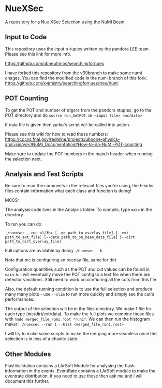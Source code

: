 # NueXSec
A repository for a Nue XSec Selection using the NuMI Beam

## Input to Code
This repository uses the input n-tuples written by the pandora LEE team. Please see this link for more info. 

https://github.com/ubneutrinos/searchingfornues

I have forked this repository from the v30branch to make some numi chages. You can find the modified code in the numi branch of this fork:
https://github.com/kvjmistry/searchingfornues/tree/numi

## POT Counting
To get the POT and number of trigers from the pandora ntuples, go to the POT directory and do `source run_GetPOT.sh <input file> <mc/data>`

if data file is given then zarko's script will be called into action.

Please see this wiki for how to read these numbers:
https://cdcvs.fnal.gov/redmine/projects/uboone-physics-analysis/wiki/NuMI_Documentation#How-to-do-NuMI-POT-counting

Make sure to update the POT numbers in the main.h header when running the selection next.


## Analysis and Test Scripts
Be sure to read the comments in the relevant files you're using, the header files contain information what each class and function is doing!

MCC9:  

The analysis code lives in the Analysis folder. To compile, type `make` in the directory. 

To run you can do:
```
./nuexsec --run <1/3b> [--mc path_to_overlay_file] [--ext path_to_ext_file] [--data path_to_on_beam_data_file] [--dirt path_to_dirt_overlay_file]
```

Full options are available by doing `./nuexsec --h`

Note that mc is configuring an overlay file, same for dirt.

Configuration quantities such as the POT and cut values can be found in `main.h`. I will eventually move the POT config to a text file when there are detector variations. Still need to work on confiuring all the cuts from this file. 

Also, the default running condition is to use the full selection and produce many many plots - use `--slim` to run more quickly and simply see the cut's performances.

The output of the selection will be in the files directory. We make 1 file for each type (mc/dirt/ext/data). To make the full plots we combine these files with `hadd merged_file_run1.root *run1*`. We can then run the histogram maker:
`./nuexsec --run 1 --hist <merged_file_run1.root>`

I will try to make some scripts to make the merging more seamless once the selection is in less of a chaotic state.

## Other Modules

FlashValidation contains a LArSoft Module for analysing the flash information in the events. EventRate contains a LArSoft module to make the eventrate distribution. If you need to use these then ask me and I will document this further. 
